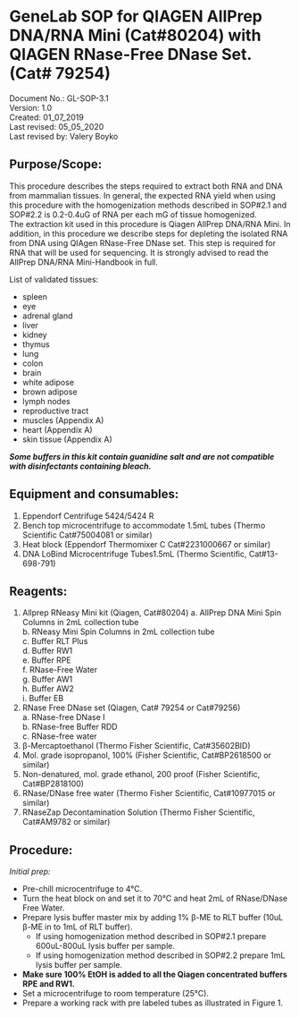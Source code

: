 # GeneLab SOP for QIAGEN AllPrep DNA/RNA Mini (Cat#80204) with QIAGEN RNase-Free DNase Set. (Cat# 79254) #
Document No.:	GL-SOP-3.1  
Version:	1.0  
Created:	01_07_2019  
Last revised: 	05_05_2020  
Last revised by:	Valery Boyko  

## Purpose/Scope: ##
This procedure describes the steps required to extract both RNA and DNA from mammalian tissues. 
In general, the expected RNA yield when using this procedure with the homogenization methods described in SOP#2.1 and SOP#2.2 is 0.2-0.4uG of RNA per each mG of tissue homogenized.  
The extraction kit used in this procedure is Qiagen AllPrep DNA/RNA Mini. In addition, in this procedure we describe steps for depleting the isolated RNA from DNA using QIAgen RNase-Free DNase set. This step is required for RNA that will be used for sequencing. 
It is strongly advised to read the AllPrep DNA/RNA Mini-Handbook in full. 

List of validated tissues: 
-	spleen
-	eye 
-	adrenal gland 
-	liver 
-	kidney
-	thymus
-	lung
-	colon
-	brain
-	white adipose
-	brown adipose
-	lymph nodes
-	reproductive tract
-	muscles (Appendix A) 
-	heart (Appendix A)
-	skin tissue (Appendix A)

**_Some buffers in this kit contain guanidine salt and are not compatible with disinfectants containing bleach._**

## Equipment and consumables: ##
1.	Eppendorf Centrifuge 5424/5424 R
2.	Bench top microcentrifuge to accommodate 1.5mL tubes (Thermo Scientific Cat#75004081 or similar) 
3.	Heat block (Eppendorf Thermomixer C Cat#2231000667 or similar) 
4.	DNA LoBind Microcentrifuge Tubes1.5mL (Thermo Scientific, Cat#13-698-791)

## Reagents: ##
1.	Allprep RNeasy Mini kit (Qiagen, Cat#80204)
    a.	AllPrep DNA Mini Spin Columns in 2mL collection tube  
    b.	RNeasy Mini Spin Columns in 2mL collection tube  
    c.	Buffer RLT Plus  
    d.	Buffer RW1  
    e.	Buffer RPE  
    f.	RNase-Free Water  
    g.	Buffer AW1  
    h.	Buffer AW2  
    i.	Buffer EB  
2.	RNase Free DNase set (Qiagen, Cat# 79254 or Cat#79256)  
    a.	RNase-free DNase I  
    b.	RNase-free Buffer RDD  
    c.	RNase-free water   
3.	β-Mercaptoethanol (Thermo Fisher Scientific, Cat#35602BID) 
4.	Mol. grade isopropanol, 100% (Fisher Scientific, Cat#BP2618500 or similar) 
5.	Non-denatured, mol. grade ethanol, 200 proof (Fisher Scientific, Cat#BP2818100) 
6.	RNase/DNase free water (Thermo Fisher Scientific, Cat#10977015 or similar) 
7.	RNaseZap Decontamination Solution (Thermo Fisher Scientific, Cat#AM9782 or similar) 

## Procedure:  ##
*Initial prep:*
-	Pre-chill microcentrifuge to 4°C.
-	Turn the heat block on and set it to 70°C and heat 2mL of RNase/DNase Free Water.
-	Prepare lysis buffer master mix by adding 1% β-ME to RLT buffer (10uL β-ME in to 1mL of RLT buffer). 
    - If using homogenization method described in SOP#2.1 prepare 600uL-800uL lysis buffer per sample.  
    - If using homogenization method described in SOP#2.2 prepare 1mL lysis buffer per sample.  
-	**Make sure 100% EtOH is added to all the Qiagen concentrated buffers RPE and RW1.**
-	Set a microcentrifuge to room temperature (25°C).
-	Prepare a working rack with pre labeled tubes as illustrated in Figure 1. 



